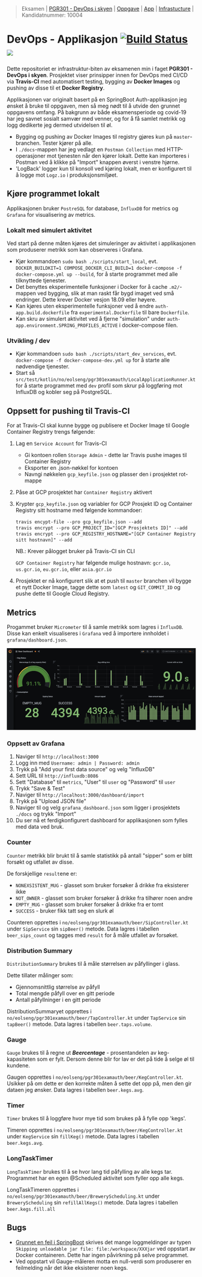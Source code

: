 > Eksamen | [PGR301 - DevOps i skyen](https://old.kristiania.no/emnebeskrivelse-2-2/?kode=PGR301&arstall=2020&terminkode=H%C3%98ST) | [Oppgave](./docs/PGR301_exam_2020.pdf) | [App](https://github.com/eolseng/pgr301-exam-auth) | [Infrastucture](https://github.com/eolseng/pgr301-exam-infrastructure) | Kandidatnummer: 10004
# DevOps - Applikasjon [![Build Status](https://travis-ci.com/eolseng/pgr301-exam-auth.svg?branch=master)](https://travis-ci.com/eolseng/pgr301-exam-auth) <img src="https://app.statuscake.com/button/index.php?Track=5750635&Days=1&Design=1" height="20" />

Dette repositoriet er infrastruktur-biten av eksamenen min i faget **PGR301 - DevOps i skyen**.
Prosjektet viser prinsipper innen for DevOps med CI/CD via **Travis-CI** med automatisert testing, bygging av **Docker Images** og pushing av disse til et **Docker Registry**.

Applikasjonen var originalt basert på en SpringBoot Auth-applikasjon jeg ønsket å bruke til oppgaven, men så meg nødt til å utvide den grunnet oppgavens omfang.
På bakgrunn av både eksamensperiode og covid-19 har jeg savnet sosialt samvær med venner, og for å få samlet metrikk og logg dedikerte jeg dermed utvidelsen til øl.

* Bygging og pushing av Docker Images til registry gjøres kun på `master`-branchen. Tester kjører på alle.
* I `./docs`-mappen har jeg vedlagt en `Postman Collection` med HTTP-operasjoner mot tjenesten når den kjører lokalt. Dette kan importeres i Postman ved å klikke på "Import" knappen øverst i venstre hjørne.
* 'LogBack' logger kun til konsoll ved kjøring lokalt, men er konfigurert til å logge mot `Logz.io` i produksjonsmiljøet.

## Kjøre programmet lokalt
Applikasjonen bruker `PostreSQL` for database, `InfluxDB` for metrics og `Grafana` for visualisering av metrics.

### Lokalt med simulert aktivitet
Ved start på denne måten kjøres det simuleringer av aktivitet i applikasjonen som produserer metrikk som kan observeres i Grafana.
* Kjør kommandoen `sudo bash ./scripts/start_local`, evt. `DOCKER_BUILDKIT=1 COMPOSE_DOCKER_CLI_BUILD=1 docker-compose -f docker-compose.yml up --build`, for å starte programmet med alle tilknyttede tjenester.
* Det benyttes eksperimentelle funksjoner i Docker for å cache `.m2/`-mappen ved bygging, slik at man raskt får bygd imaget ved små endringer. Dette krever Docker vesjon 18.09 eller høyere.
* Kan kjøres uten eksperimentelle funksjoner ved å endre `auth-app.build.dockerfile` fra `experimental.Dockerfile` til bare `Dockerfile`.
* Kan skru av simulert aktivitet ved å fjerne "simulation" under `auth-app.environment.SPRING_PROFILES_ACTIVE` i docker-compose filen.

### Utvikling / dev
* Kjør kommandoen `sudo bash ./scripts/start_dev_services`, evt. `docker-compose -f docker-compose-dev.yml up` for å starte alle nødvendige tjenester.
* Start så `src/test/kotlin/no/eolseng/pgr301examauth/LocalApplicationRunner.kt` for å starte programmet med `dev` profil som skrur på loggføring mot InfluxDB og kobler seg på PostgreSQL.

## Oppsett for pushing til Travis-CI
For at Travis-CI skal kunne bygge og publisere et Docker Image til Google Container Registry trengs følgende:
1. Lag en `Service Account` for Travis-CI
    * Gi kontoen rollen `Storage Admin` - dette lar Travis pushe images til Container Registry
    * Eksporter en .json-nøkkel for kontoen
    * Navngi nøkkelen `gcp_keyfile.json` og plasser den i prosjektet rot-mappe
2. Påse at GCP prosjektet har `Container Registry` aktivert
3. Krypter `gcp_keyfile.json` og variabler for GCP Prosjekt ID og Container Registry sitt hostname med følgende kommandoer:
    ```
   travis encypt-file --pro gcp_keyfile.json --add
   travis encrypt --pro GCP_PROJECT_ID="[GCP Prosjektets ID]" --add
   travis encrypt --pro GCP_REGISTRY_HOSTNAME="[GCP Container Registry sitt hostnavn]" --add
    ```
   NB.: Krever pålogget bruker på Travis-CI sin CLI
   
   `GCP Container Registry` har følgende mulige hostnavn: `gcr.io`, `us.gcr.io`, `eu.gcr.io`, eller `asia.gcr.io`
   
4. Prosjektet er nå konfigurert slik at et push til `master` branchen vil bygge et nytt Docker Image, tagge dette som `latest` og `GIT_COMMIT_ID` og pushe dette til Google Cloud Registry. 

## Metrics
Progammet bruker `Micrometer` til å samle metrikk som lagres i `InfluxDB`. Disse kan enkelt visualiseres i `Grafana` ved å importere innholdet i `grafana/dashboard.json`.

![Grafana Dashboard](./docs/Beercentage%20Grafana%20Dashboard.png)
### Oppsett av Grafana
1. Naviger til `http://localhost:3000`
2. Logg inn med `Username: admin | Password: admin`
3. Trykk på "Add your first data source" og velg "InfluxDB"
4. Sett URL til `http://influxdb:8086`
5. Sett "Database" til `metrics`, "User" til `user` og "Password" til `user`
6. Trykk "Save & Test"
7. Naviger til `http://localhost:3000/dashboard/import`
8. Trykk på "Upload JSON file"
9. Naviger til og velg `grafana_dashboard.json` som ligger i prosjektets `./docs` og trykk "Import"
10. Du ser nå et ferdigkonfigurert dashboard for applikasjonen som fylles med data ved bruk.

### Counter
`Counter` metrikk blir brukt til å samle statistikk på antall "sipper" som er blitt forsøkt og utfallet av disse.

De forskjellige `result`ene er:
* `NONEXSISTENT_MUG` - glasset som bruker forsøker å drikke fra eksisterer ikke
* `NOT_OWNER` - glasset som bruker forsøker å drikke fra tilhører noen andre
* `EMPTY_MUG` - glasset som bruker forsøker å drikke fra er tomt
* `SUCCESS` - bruker fikk tatt seg en slurk øl

Counteren opprettes i `no/eolseng/pgr301examauth/beer/SipController.kt` under `SipService` sin `sipBeer()` metode.
Data lagres i tabellen `beer_sips_count` og tagges med `result` for å måle utfallet av forsøket.

### Distribution Summary
`DistributionSummary` brukes til å måle størrelsen av påfyllinger i glass.

Dette tillater målinger som:
* Gjennomsnittlig størrelse av påfyll
* Total mengde påfyll over en gitt periode
* Antall påfyllninger i en gitt periode

DistributionSummaryet opprettes i `no/eolseng/pgr301examauth/beer/TapController.kt` under `TapService` sin `tapBeer()` metode.
Data lagres i tabellen `beer.taps.volume`.

### Gauge
`Gauge` brukes til å regne ut _**Beercentage**_ - prosentandelen av keg-kapasiteten som er fylt. Dersom denne blir for lav er det på tide å selge øl til kundene.

Gaugen opprettes i `no/eolseng/pgr301examauth/beer/KegController.kt`. Usikker på om dette er den korrekte måten å sette det opp på, men den gir dataen jeg ønsker.
Data lagres i tabellen `beer.kegs.avg`.

### Timer
`Timer` brukes til å loggføre hvor mye tid som brukes på å fylle opp 'kegs'.

Timeren opprettes i `no/eolseng/pgr301examauth/beer/KegController.kt` under `KegService` sin `fillKeg()` metode.
Data lagres i tabellen `beer.kegs.avg`.

### LongTaskTimer
`LongTaskTimer` brukes til å se hvor lang tid påfylling av alle kegs tar. Programmet har en egen @Scheduled aktivitet som fyller opp alle kegs.

LongTaskTimeren opprettes i `no/eolseng/pgr301examauth/beer/BreweryScheduling.kt` under `BreweryScheduling` sin `refillAllKegs()` metode.
Data lagres i tabellen `beer.kegs.fill.all`

## Bugs
* [Grunnet en feil i SpringBoot](https://github.com/spring-projects/spring-boot/issues/24192) skrives det mange loggmeldinger av typen `Skipping unloadable jar file: file:/workspace/XXXjar` ved oppstart av Docker containeren. Dette har ingen påvirkning på selve programmet.
* Ved oppstart vil Gauge-måleren motta en null-verdi som produserer en feilmelding når det ikke eksisterer noen kegs.
